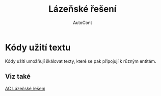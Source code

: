 ﻿---
    title: "Lázeňské řešení"
    author: AutoCont
    ms.date: 04/30/2018
    ms.topic: article
    ms.prod: dynamics-nav-2017
    ms.contentlocale: cs-cz
    ms.lasthandoff: 04/30/2018
---

# Kódy užití textu
Kódy užití umožňují škálovat texty, které se pak připojují k různým entitám.

## <a name="see-also"></a>Viz také
[AC Lázeňské řešení](ac-spa-solution.md)